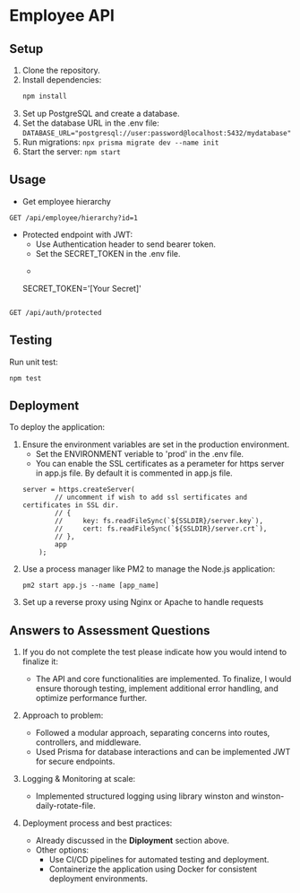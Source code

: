 # Employee API

## Setup

1. Clone the repository.
2. Install dependencies:
   ```bash
   npm install
3. Set up PostgreSQL and create a database.
4. Set the database URL in the .env file:
    ```DATABASE_URL="postgresql://user:password@localhost:5432/mydatabase"```
5. Run migrations:
    ```npx prisma migrate dev --name init```
6. Start the server:
    ```npm start```

## Usage
* Get employee hierarchy
```
GET /api/employee/hierarchy?id=1
```
* Protected endpoint with JWT: 
    - Use Authentication header to send bearer token.
    - Set the SECRET_TOKEN in the .env file.
    - ```
    SECRET_TOKEN='[Your Secret]'
    ```
```
GET /api/auth/protected
```

## Testing
Run unit test:
```
npm test
```

## Deployment
To deploy the application:

1. Ensure the environment variables are set in the production environment.
    * Set the ENVIRONMENT veriable to 'prod' in the .env file.
    * You can enable the SSL certificates as a perameter for https server in app.js file. By default it is commented in app.js file.
    ```
    server = https.createServer(
            // uncomment if wish to add ssl sertificates and certificates in SSL dir.
            // {
            //     key: fs.readFileSync(`${SSLDIR}/server.key`),
            //     cert: fs.readFileSync(`${SSLDIR}/server.crt`),
            // },
            app
        );
    ```
2. Use a process manager like PM2 to manage the Node.js application:
    ```
    pm2 start app.js --name [app_name]
    ```
3. Set up a reverse proxy using Nginx or Apache to handle requests

## Answers to Assessment Questions
1. If you do not complete the test please indicate how you would intend to finalize it:

    * The API and core functionalities are implemented. To finalize, I would ensure thorough testing, implement additional error handling, and optimize performance further.
2. Approach to problem:

    * Followed a modular approach, separating concerns into routes, controllers, and middleware.
    * Used Prisma for database interactions and can be implemented JWT for secure endpoints.
3. Logging & Monitoring at scale:

    * Implemented structured logging using library winston and winston-daily-rotate-file.
4. Deployment process and best practices:
    * Already discussed in the **Diployment** section above.
    * Other options:
        - Use CI/CD pipelines for automated testing and deployment.
        - Containerize the application using Docker for consistent deployment environments.